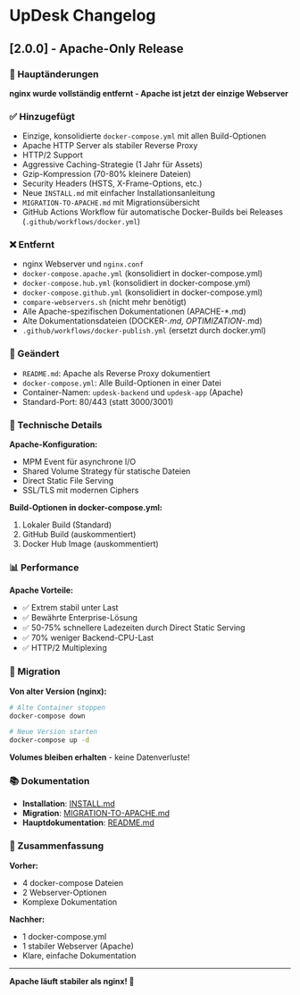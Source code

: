 # UpDesk Changelog

## [2.0.0] - Apache-Only Release

### 🎯 Hauptänderungen

**nginx wurde vollständig entfernt - Apache ist jetzt der einzige Webserver**

### ✅ Hinzugefügt
- Einzige, konsolidierte `docker-compose.yml` mit allen Build-Optionen
- Apache HTTP Server als stabiler Reverse Proxy
- HTTP/2 Support
- Aggressive Caching-Strategie (1 Jahr für Assets)
- Gzip-Kompression (70-80% kleinere Dateien)
- Security Headers (HSTS, X-Frame-Options, etc.)
- Neue `INSTALL.md` mit einfacher Installationsanleitung
- `MIGRATION-TO-APACHE.md` mit Migrationsübersicht
- GitHub Actions Workflow für automatische Docker-Builds bei Releases (`.github/workflows/docker.yml`)

### ❌ Entfernt
- nginx Webserver und `nginx.conf`
- `docker-compose.apache.yml` (konsolidiert in docker-compose.yml)
- `docker-compose.hub.yml` (konsolidiert in docker-compose.yml)
- `docker-compose.github.yml` (konsolidiert in docker-compose.yml)
- `compare-webservers.sh` (nicht mehr benötigt)
- Alle Apache-spezifischen Dokumentationen (APACHE-*.md)
- Alte Dokumentationsdateien (DOCKER-*.md, OPTIMIZATION-*.md)
- `.github/workflows/docker-publish.yml` (ersetzt durch docker.yml)

### 🔄 Geändert
- `README.md`: Apache als Reverse Proxy dokumentiert
- `docker-compose.yml`: Alle Build-Optionen in einer Datei
- Container-Namen: `updesk-backend` und `updesk-app` (Apache)
- Standard-Port: 80/443 (statt 3000/3001)

### 🔧 Technische Details

**Apache-Konfiguration:**
- MPM Event für asynchrone I/O
- Shared Volume Strategy für statische Dateien
- Direct Static File Serving
- SSL/TLS mit modernen Ciphers

**Build-Optionen in docker-compose.yml:**
1. Lokaler Build (Standard)
2. GitHub Build (auskommentiert)
3. Docker Hub Image (auskommentiert)

### 📊 Performance

**Apache Vorteile:**
- ✅ Extrem stabil unter Last
- ✅ Bewährte Enterprise-Lösung
- ✅ 50-75% schnellere Ladezeiten durch Direct Static Serving
- ✅ 70% weniger Backend-CPU-Last
- ✅ HTTP/2 Multiplexing

### 🚀 Migration

**Von alter Version (nginx):**
```bash
# Alte Container stoppen
docker-compose down

# Neue Version starten
docker-compose up -d
```

**Volumes bleiben erhalten** - keine Datenverluste!

### 📚 Dokumentation

- **Installation**: [INSTALL.md](INSTALL.md)
- **Migration**: [MIGRATION-TO-APACHE.md](MIGRATION-TO-APACHE.md)
- **Hauptdokumentation**: [README.md](README.md)

### 🎉 Zusammenfassung

**Vorher:**
- 4 docker-compose Dateien
- 2 Webserver-Optionen
- Komplexe Dokumentation

**Nachher:**
- 1 docker-compose.yml
- 1 stabiler Webserver (Apache)
- Klare, einfache Dokumentation

---

**Apache läuft stabiler als nginx! 🚀**